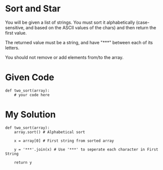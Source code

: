 # Sort and Star

You will be given a list of strings. You must sort it alphabetically (case-sensitive, and based on the ASCII values of the chars) and then return the first value.

The returned value must be a string, and have "***" between each of its letters.

You should not remove or add elements from/to the array.

# Given Code

```{python}
def two_sort(array):
    # your code here
```

# My Solution

```{python}
def two_sort(array):
    array.sort() # Alphabetical sort
    
    x = array[0] # First string from sorted array
    
    y = '***'.join(x) # Use '***' to seperate each character in First String
    
    return y
```
